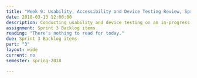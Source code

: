 ```yaml
---
title: "Week 9: Usability, Accessibility and Device Testing Review, Sprint #3 Continued"
date: 2018-03-13 12:00:00
description: Conducting usability and device testing on an in-progress prototype and implementing feedback, Weekly scrum, help with deliverables related to Sprint 3
assignment: Sprint 3 Backlog items
reading: "There's nothing to read for today."
due: Sprint 3 Backlog items
part: "3"
layout: wide
current: no
semester: spring-2018

---
```

